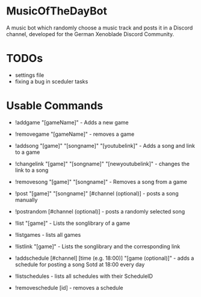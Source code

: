# MusicOfTheDayBot
 A music bot which randomly choose a music track and posts it in a Discord channel, developed for the German Xenoblade Discord Community.
 
# TODOs
- settings file
- fixing a bug in sceduler tasks

# Usable Commands
- !addgame "[gameName]" - Adds a new game
- !removegame "[gameName]" - removes a game
- !addsong "[game]" "[songname]" "[youtubelink]" - Adds a song and link to a game
- !changelink "[game]" "[songname]" "[newyoutubelink]" - changes the link to a song
- !removesong "[game]" "[songname]" - Removes a song from a game
 
- !post "[game]" "[songname]" [#channel (optional)] - posts a song manually
- !postrandom [#channel (optional)] - posts a randomly selected song

- !list "[game]" - Lists the songlibrary of a game
- !listgames - lists all games
- !listlink "[game]" - Lists the songlibrary and the corresponding link

- !addschedule [#channel] [time (e.g. 18:00)] "[game (optional)]" - adds a schedule for posting a song Sotd at 18:00 every day
- !listschedules - lists all schedules with their ScheduleID
- !removeschedule [id] - removes a schedule
